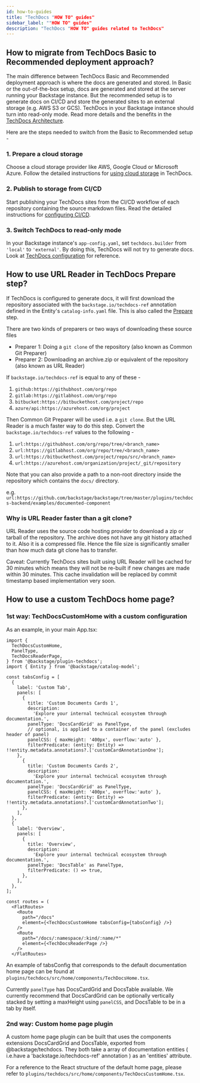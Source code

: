 ```yaml
---
id: how-to-guides
title: "TechDocs "HOW TO" guides"
sidebar_label: ""HOW TO" guides"
description: "TechDocs "HOW TO" guides related to TechDocs"
---
```


## How to migrate from TechDocs Basic to Recommended deployment approach?

The main difference between TechDocs Basic and Recommended deployment approach
is where the docs are generated and stored. In Basic or the out-of-the-box
setup, docs are generated and stored at the server running your Backstage
instance. But the recommended setup is to generate docs on CI/CD and store the
generated sites to an external storage (e.g. AWS S3 or GCS). TechDocs in your
Backstage instance should turn into read-only mode. Read more details and the
benefits in the [TechDocs Architecture](architecture.md).

Here are the steps needed to switch from the Basic to Recommended setup -

### 1. Prepare a cloud storage

Choose a cloud storage provider like AWS, Google Cloud or Microsoft Azure.
Follow the detailed instructions for
[using cloud storage](using-cloud-storage.md) in TechDocs.

### 2. Publish to storage from CI/CD

Start publishing your TechDocs sites from the CI/CD workflow of each repository
containing the source markdown files. Read the detailed instructions for
[configuring CI/CD](configuring-ci-cd.md).

### 3. Switch TechDocs to read-only mode

In your Backstage instance's `app-config.yaml`, set `techdocs.builder` from
`'local'` to `'external'`. By doing this, TechDocs will not try to generate
docs. Look at [TechDocs configuration](configuration.md) for reference.

## How to use URL Reader in TechDocs Prepare step?

If TechDocs is configured to generate docs, it will first download the
repository associated with the `backstage.io/techdocs-ref` annotation defined in
the Entity's `catalog-info.yaml` file. This is also called the
[Prepare](./concepts.md#techdocs-preparer) step.

There are two kinds of preparers or two ways of downloading these source files

- Preparer 1: Doing a `git clone` of the repository (also known as Common Git
  Preparer)
- Preparer 2: Downloading an archive.zip or equivalent of the repository (also
  known as URL Reader)

If `backstage.io/techdocs-ref` is equal to any of these -

1. `github:https://githubhost.com/org/repo`
2. `gitlab:https://gitlabhost.com/org/repo`
3. `bitbucket:https://bitbuckethost.com/project/repo`
4. `azure/api:https://azurehost.com/org/project`

Then Common Git Preparer will be used i.e. a `git clone`. But the URL Reader is
a much faster way to do this step. Convert the `backstage.io/techdocs-ref`
values to the following -

1. `url:https://githubhost.com/org/repo/tree/<branch_name>`
2. `url:https://gitlabhost.com/org/repo/tree/<branch_name>`
3. `url:https://bitbuckethost.com/project/repo/src/<branch_name>`
4. `url:https://azurehost.com/organization/project/_git/repository`

Note that you can also provide a path to a non-root directory inside the
repository which contains the `docs/` directory.

e.g.
`url:https://github.com/backstage/backstage/tree/master/plugins/techdocs-backend/examples/documented-component`

### Why is URL Reader faster than a git clone?

URL Reader uses the source code hosting provider to download a zip or tarball of
the repository. The archive does not have any git history attached to it. Also
it is a compressed file. Hence the file size is significantly smaller than how
much data git clone has to transfer.

Caveat: Currently TechDocs sites built using URL Reader will be cached for 30
minutes which means they will not be re-built if new changes are made within 30
minutes. This cache invalidation will be replaced by commit timestamp based
implementation very soon.

## How to use a custom TechDocs home page?

### 1st way: TechDocsCustomHome with a custom configuration

As an example, in your main App.tsx:

```tsx
import {
  TechDocsCustomHome,
  PanelType,
  TechDocsReaderPage,
} from '@backstage/plugin-techdocs';
import { Entity } from '@backstage/catalog-model';

const tabsConfig = [
  {
    label: 'Custom Tab',
    panels: [
      {
        title: 'Custom Documents Cards 1',
        description:
          'Explore your internal technical ecosystem through documentation.',
        panelType: 'DocsCardGrid' as PanelType,
        // optional, is applied to a container of the panel (excludes header of panel)
        panelCSS: { maxHeight: '400px', overflow:'auto' },
        filterPredicate: (entity: Entity) => !!entity.metadata.annotations?.['customCardAnnotationOne'];
    },
      {
        title: 'Custom Documents Cards 2',
        description:
          'Explore your internal technical ecosystem through documentation.',
        panelType: 'DocsCardGrid' as PanelType,
        panelCSS: { maxHeight: '400px', overflow:'auto' },
        filterPredicate: (entity: Entity) => !!entity.metadata.annotations?.['customCardAnnotationTwo'];
      },
    ],
  },
  {
    label: 'Overview',
    panels: [
      {
        title: 'Overview',
        description:
          'Explore your internal technical ecosystem through documentation.',
        panelType: 'DocsTable' as PanelType,
        filterPredicate: () => true,
      },
    ],
  },
];

const routes = (
  <FlatRoutes>
    <Route
      path="/docs"
      element={<TechDocsCustomHome tabsConfig={tabsConfig} />}
    />
    <Route
      path="/docs/:namespace/:kind/:name/*"
      element={<TechDocsReaderPage />}
    />
  </FlatRoutes>
```

An example of tabsConfig that corresponds to the default documentation home page
can be found at `plugins/techdocs/src/home/components/TechDocsHome.tsx`.

Currently `panelType` has DocsCardGrid and DocsTable available. We currently
recommend that DocsCardGrid can be optionally vertically stacked by setting a
maxHeight using `panelCSS`, and DocsTable to be in a tab by itself.

### 2nd way: Custom home page plugin

A custom home page plugin can be built that uses the components extensions
DocsCardGrid and DocsTable, exported from @backstage/techdocs. They both take a
array of documentation entities ( i.e.have a 'backstage.io/techdocs-ref'
annotation ) as an 'entities' attribute.

For a reference to the React structure of the default home page, please refer to
`plugins/techdocs/src/home/components/TechDocsCustomHome.tsx`.
